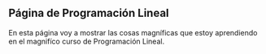 ## Página de Programación Lineal

En esta página voy a mostrar las cosas magníficas que estoy aprendiendo en el 
magnifíco curso de Programación Lineal.
